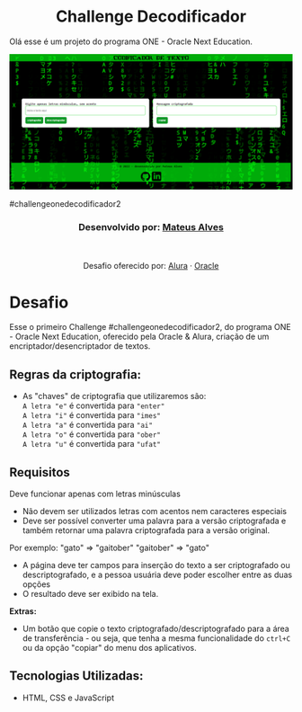 <h1 align="center">Challenge Decodificador</h1>

Olá esse é um projeto do programa ONE - Oracle Next Education.

<img src="./imagens/decodificadorprojeto.png"/>

#challengeonedecodificador2
  
<h3 align="center">Desenvolvido por:
    <a href="https://www.linkedin.com/in/mateus-alves-souza/" target="_blank">Mateus Alves</a>
</h3>

<p align="center"><br/><br/>
    Desafio oferecido por: 
    <a href="https://www.alura.com.br/">Alura</a> · <a href="https://www.oracle.com/br/education/oracle-next-education/">Oracle</a>
</p>

# Desafio
Esse o primeiro Challenge #challengeonedecodificador2, do programa ONE - Oracle Next Education, oferecido pela Oracle & Alura, criação de um encriptador/desencriptador de textos.

## Regras da criptografia:
   - As "chaves" de criptografia que utilizaremos são:
        <br/> `A letra "e"` é convertida para `"enter"`
        <br/> `A letra "i"` é convertida para `"imes"`
        <br/>  `A letra "a"` é convertida para `"ai"`
        <br/> `A letra "o"` é convertida para `"ober"`
        <br/> `A letra "u"` é convertida para `"ufat"`
        
## Requisitos
 Deve funcionar apenas com letras minúsculas
- Não devem ser utilizados letras com acentos nem caracteres especiais
- Deve ser possível converter uma palavra para a versão criptografada e também retornar uma palavra criptografada para a versão original. 

Por exemplo:
"gato" => "gaitober"
"gaitober" => "gato"

- A página deve ter campos para inserção do texto a ser criptografado ou descriptografado, e a pessoa usuária deve poder escolher entre as duas opções
- O resultado deve ser exibido na tela.

**Extras:**
- Um botão que copie o texto criptografado/descriptografado para a área de transferência - ou seja, que tenha a mesma funcionalidade do `ctrl+C` ou da opção "copiar" do menu dos aplicativos.


## Tecnologias Utilizadas:
- HTML, CSS e JavaScript
